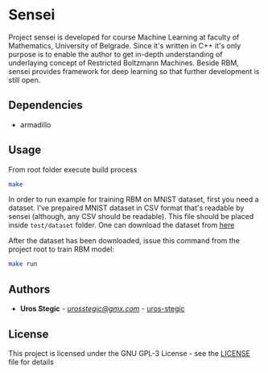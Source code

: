# Sensei

Project sensei is developed for course Machine Learning at faculty of Mathematics, University of Belgrade.
Since it's written in C++ it's only purpose is to enable the author to get in-depth understanding of
underlaying concept of Restricted Boltzmann Machines. Beside RBM, sensei provides framework for deep learning
so that further development is still open.

## Dependencies
* armadillo

## Usage
From root folder execute build process
```bash
make
```
In order to run example for training RBM on MNIST dataset, first you need a dataset. I've prepaired
MNIST dataset in CSV format that's readable by sensei (although, any CSV should be readable). This
file should be placed inside `test/dataset` folder. One can download the dataset from [here](https://drive.google.com/file/d/12Vx-E484RyFWLndMq7QqP7cAy4TT8pTb/view?usp=sharing)

After the dataset has been downloaded, issue this command from the project root to train RBM model:
```bash
make run
```

## Authors
* **Uros Stegic** - *urosstegic@gmx.com* - [uros-stegic](https://github.com/uros-stegic)

## License
This project is licensed under the GNU GPL-3 License - see the [LICENSE](LICENSE) file for details

